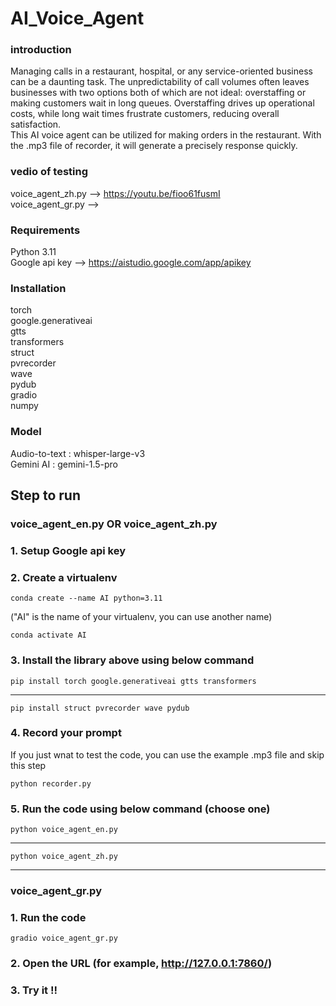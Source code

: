 # AI_Voice_Agent
### introduction  
Managing calls in a restaurant, hospital, or any service-oriented business can be a daunting task. The unpredictability of call volumes often leaves businesses with two options both of which are not ideal: overstaffing or making customers wait in long queues. Overstaffing drives up operational costs, while long wait times frustrate customers, reducing overall satisfaction.  
This AI voice agent can be utilized for making orders in the restaurant. With the .mp3 file of recorder, it will generate a precisely response quickly.  
### vedio of testing   
voice_agent_zh.py --> https://youtu.be/fioo61fusmI   
voice_agent_gr.py -->  
### Requirements  
Python 3.11  
Google api key  -->  https://aistudio.google.com/app/apikey  
### Installation  
torch  
google.generativeai  
gtts  
transformers  
struct  
pvrecorder  
wave  
pydub  
gradio  
numpy  
### Model  
Audio-to-text : whisper-large-v3  
Gemini AI : gemini-1.5-pro

## Step to run  
### voice_agent_en.py OR voice_agent_zh.py
### 1. Setup Google api key  
### 2. Create a virtualenv  
    conda create --name AI python=3.11  
("AI" is the name of your virtualenv, you can use another name)  

    conda activate AI  
### 3. Install the library above using below command      
    pip install torch google.generativeai gtts transformers  
***
    pip install struct pvrecorder wave pydub  
### 4. Record your prompt  
If you just wnat to test the code, you can use the example .mp3 file and skip this step  

    python recorder.py  
### 5. Run the code using below command (choose one)    
    python voice_agent_en.py  
***
    python voice_agent_zh.py  
***
### voice_agent_gr.py
### 1. Run the code
    gradio voice_agent_gr.py  
### 2. Open the URL (for example, http://127.0.0.1:7860/)  
### 3. Try it !!
